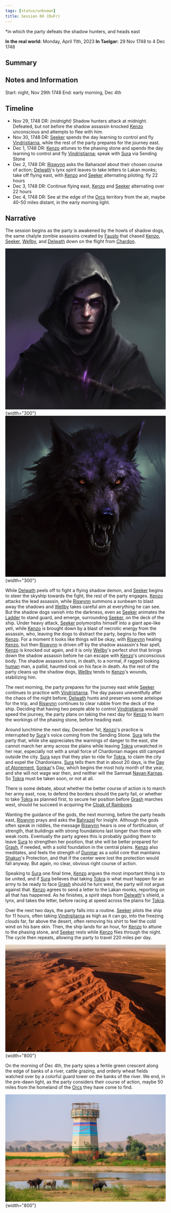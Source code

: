 ```yaml
---
tags: [status/unknown]
title: Session 69 (DuFr)
---
```

*in which the party defeats the shadow hunters, and heads east

**In the real world:** Monday, April 11th, 2023
**In Taelgar:** 29 Nov 1748 to 4 Dec 1748

## Summary

## Notes and Information

Start: night, Nov 29th 1748
End: early morning, Dec 4th
## Timeline

- Nov 29, 1748 DR: *(midnight)* Shadow hunters attack at midnight. Defeated, but not before the shadow assassin knocked [Kenzo](<../../../people/pcs/dunmar-fellowship/kenzo.md>) unconscious and attempts to flee with him.
- Nov 30, 1748 DR: [Seeker](<../../../people/pcs/dunmar-fellowship/seeker.md>) spends the day learning to control and fly [Vindristjarna](<../../../things/ships/vindristjarna.md>), while the rest of the party prepares for the journey east.
- Dec 1, 1748 DR: [Kenzo](<../../../people/pcs/dunmar-fellowship/kenzo.md>) attunes to the phasing stone and spends the day learning to control and fly [Vindristjarna](<../../../things/ships/vindristjarna.md>); speak with [Sura](<../../../people/dunmari/sura.md>) via Sending Stone
- Dec 2, 1748 DR: [Riswynn](<../../../people/pcs/dunmar-fellowship/riswynn.md>) asks the Baharazel about their chosen course of action; [Delwath](<../../../people/pcs/dunmar-fellowship/delwath.md>)'s lynx spirit leaves to take letters to Lakan monks; take off flying east, with [Kenzo](<../../../people/pcs/dunmar-fellowship/kenzo.md>) and [Seeker](<../../../people/pcs/dunmar-fellowship/seeker.md>) alternating piloting; fly 22 hours
- Dec 3, 1748 DR: Continue flying east, [Kenzo](<../../../people/pcs/dunmar-fellowship/kenzo.md>) and [Seeker](<../../../people/pcs/dunmar-fellowship/seeker.md>) alternating over 22 hours
- Dec 4, 1748 DR: See at the edge of the [Orcs](<../../../species/children-of-the-embodied-gods/orcs/orcs.md>) territory from the air, maybe 40-50 miles distant, in the early morning light.

## Narrative

The session begins as the party is awakened by the howls of shadow dogs, the same chalyte zombie assassins created by [Fausto](<../../../people/chardonians/fausto.md>) that chased [Kenzo](<../../../people/pcs/dunmar-fellowship/kenzo.md>), [Seeker](<../../../people/pcs/dunmar-fellowship/seeker.md>), [Wellby](<../../../people/pcs/dunmar-fellowship/wellby.md>), and [Delwath](<../../../people/pcs/dunmar-fellowship/delwath.md>) down on the flight from [Chardon](<../../../gazetteer/west-coast/chardonian-empire/chardon/chardon.md>). 

![Shadow Hunter Portrait](../../../assets/shadow-hunter-portrait.png){width="300"}![Shadow Hunter Wolf](../../../assets/shadow-hunter-wolf.png){width="300"}

While [Delwath](<../../../people/pcs/dunmar-fellowship/delwath.md>) peels off to fight a flying shadow demon, and [Seeker](<../../../people/pcs/dunmar-fellowship/seeker.md>) begins to steer the skyship towards the fight, the rest of the party engages. [Kenzo](<../../../people/pcs/dunmar-fellowship/kenzo.md>) attacks the lead assassin, while [Riswynn](<../../../people/pcs/dunmar-fellowship/riswynn.md>) summons a sunbeam to blast away the shadows and [Wellby](<../../../people/pcs/dunmar-fellowship/wellby.md>) takes careful aim at everything he can see. But the shadow dogs vanish into the darkness, even as [Seeker](<../../../people/pcs/dunmar-fellowship/seeker.md>) animates the [Ladder](<../../../people/pcs/dunmar-fellowship/companions/ladder.md>) to stand guard, and emerge, surrounding [Seeker](<../../../people/pcs/dunmar-fellowship/seeker.md>), on the deck of the ship. Under heavy attack, [Seeker](<../../../people/pcs/dunmar-fellowship/seeker.md>) polymorphs himself into a giant ape-like yeti, while [Kenzo](<../../../people/pcs/dunmar-fellowship/kenzo.md>) is brought down by a blast of necrotic energy from the assassin, who, leaving the dogs to distract the party, begins to flee with [Kenzo](<../../../people/pcs/dunmar-fellowship/kenzo.md>). For a moment it looks like things will be okay, with [Riswynn](<../../../people/pcs/dunmar-fellowship/riswynn.md>) healing [Kenzo](<../../../people/pcs/dunmar-fellowship/kenzo.md>), but then [Riswynn](<../../../people/pcs/dunmar-fellowship/riswynn.md>) is driven off by the shadow assassin's fear spell, [Kenzo](<../../../people/pcs/dunmar-fellowship/kenzo.md>) is knocked out again, and it is only [Wellby](<../../../people/pcs/dunmar-fellowship/wellby.md>)'s perfect shot that brings down the shadow assassin before he can escape with [Kenzo](<../../../people/pcs/dunmar-fellowship/kenzo.md>)'s unconscious body. The shadow assassin turns, in death, to a normal, if ragged looking [human](<../../../species/humans/humans.md>) man, a pallid, haunted look on his face in death. As the rest of the party cleans up the shadow dogs, [Wellby](<../../../people/pcs/dunmar-fellowship/wellby.md>) tends to [Kenzo](<../../../people/pcs/dunmar-fellowship/kenzo.md>)'s wounds, stabilizing him. 

The next morning, the party prepares for the journey east while [Seeker](<../../../people/pcs/dunmar-fellowship/seeker.md>) continues to practice with [Vindristjarna](<../../../things/ships/vindristjarna.md>). The day passes uneventfully after the chaos of the night before; [Delwath](<../../../people/pcs/dunmar-fellowship/delwath.md>) hunts and preserves some antelope for the trip, and [Riswynn](<../../../people/pcs/dunmar-fellowship/riswynn.md>) continues to clear rubble from the deck of the ship. Deciding that having two people able to control [Vindristjarna](<../../../things/ships/vindristjarna.md>) would speed the journey, the party plans on taking the next day for [Kenzo](<../../../people/pcs/dunmar-fellowship/kenzo.md>) to learn the workings of the phasing stone, before heading east.

Around lunchtime the next day, December 1st, [Kenzo](<../../../people/pcs/dunmar-fellowship/kenzo.md>)'s practice is interrupted by [Sura](<../../../people/dunmari/sura.md>)'s voice coming from the Sending Stone. [Sura](<../../../people/dunmari/sura.md>) tells the party that, while she appreciates the warnings of danger to the east, she cannot march her army across the plains while leaving [Tokra](<../../../gazetteer/greater-dunmar/realms/dunmar/central-dunmar/tokra/tokra.md>) unwatched in her rear, especially not with a small force of Chardonian mages still camped outside the city. [Sura](<../../../people/dunmari/sura.md>) says that they plan to ride for [Tokra](<../../../gazetteer/greater-dunmar/realms/dunmar/central-dunmar/tokra/tokra.md>), to claim the city and expel the Chardonians. [Sura](<../../../people/dunmari/sura.md>) tells them that in about 20 days, is the [Day of Atonement](<../../../time/holidays-and-festivals/dunmari-festivals/day-of-atonement.md>), [Sonkar](<../../../cosmology/gods/incorporeal-gods/dunmari/sonkar.md>)'s Day, which begins the most holy month of the year, and she will not wage war then, and neither will the Samraat [Nayan Karnas](<../../../people/dunmari/nayan-karnas.md>). So [Tokra](<../../../gazetteer/greater-dunmar/realms/dunmar/central-dunmar/tokra/tokra.md>) must be taken soon, or not at all. 

There is some debate, about whether the better course of action is to march her army east, now, to defend the borders should the party fail, or whether to take [Tokra](<../../../gazetteer/greater-dunmar/realms/dunmar/central-dunmar/tokra/tokra.md>) as planned first, to secure her position before [Grash](<../../../people/other-nonhumans/grash.md>) marches west, should he succeed in acquiring the [Cloak of Rainbows](<../../../things/artifacts-of-power/cloak-of-rainbows.md>).

Wanting the guidance of the gods, the next morning, before the party heads east, [Riswynn](<../../../people/pcs/dunmar-fellowship/riswynn.md>) prays and asks the [Bahrazel](<../../../cosmology/gods/embodied-gods/bahrazel.md>) for insight. Although the gods often speak in riddles, the message [Riswynn](<../../../people/pcs/dunmar-fellowship/riswynn.md>) hears is one of fortification, of strength, that buildings with strong foundations last longer than those with weak roots. Eventually the party agrees this is probably guiding them to leave [Sura](<../../../people/dunmari/sura.md>) to strengthen her position, that she will be better prepared for [Grash](<../../../people/other-nonhumans/grash.md>), if needed, with a solid foundation in the central plains. [Kenzo](<../../../people/pcs/dunmar-fellowship/kenzo.md>) also meditates, and feels the strength of [Dunmar](<../../../gazetteer/greater-dunmar/realms/dunmar/dunmar.md>) as a solid core that maintains [Shakun](<../../../cosmology/gods/incorporeal-gods/dunmari/shakun.md>)'s Protection, and that if the center were lost the protection would fall anyway. But again, no clear, obvious right course of action. 

Speaking to [Sura](<../../../people/dunmari/sura.md>) one final time, [Kenzo](<../../../people/pcs/dunmar-fellowship/kenzo.md>) argues the most important thing is to be united, and if [Sura](<../../../people/dunmari/sura.md>) believes that taking [Tokra](<../../../gazetteer/greater-dunmar/realms/dunmar/central-dunmar/tokra/tokra.md>) is what must happen for an army to be ready to face [Grash](<../../../people/other-nonhumans/grash.md>) should he turn west, the party will not argue against that. [Kenzo](<../../../people/pcs/dunmar-fellowship/kenzo.md>) agrees to send a letter to the Lakan monks, reporting on all that has happened. As he finishes, a spirit steps from [Delwath](<../../../people/pcs/dunmar-fellowship/delwath.md>)'s shield, a lynx, and takes the letter, before racing at speed across the plains for [Tokra](<../../../gazetteer/greater-dunmar/realms/dunmar/central-dunmar/tokra/tokra.md>). 

Over the next two days, the party falls into a routine. [Seeker](<../../../people/pcs/dunmar-fellowship/seeker.md>) pilots the ship for 11 hours, often taking [Vindristjarna](<../../../things/ships/vindristjarna.md>) as high as it can go, into the freezing clouds far, far above the desert, often removing his shirt to feel the cold wind on his bare skin. Then, the ship lands for an hour, for [Kenzo](<../../../people/pcs/dunmar-fellowship/kenzo.md>) to attune to the phasing stone, and [Seeker](<../../../people/pcs/dunmar-fellowship/seeker.md>) rests while [Kenzo](<../../../people/pcs/dunmar-fellowship/kenzo.md>) flies through the night. The cycle then repeats, allowing the party to travel 220 miles per day. 

![Over The Desert](../../../assets/over-the-desert.png){width="800"}

On the morning of Dec 4th, the party spies a fertile green crescent along the edge of banks of a river, cattle grazing, and orderly wheat fields watched over by a colorful guard tower on the banks of the river. We end, in the pre-dawn light, as the party considers their course of action, maybe 50 miles from the homeland of the [Orcs](<../../../species/children-of-the-embodied-gods/orcs/orcs.md>) they have come to find.

![Orc Lands](../../../assets/orc-lands.png){width="800"}



